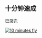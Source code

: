 ## 十分钟速成
已录完

[![10 minutes fly](https://i9.ytimg.com/vi/DZn8KMlt8Xw/mqdefault.jpg?time=1614141900000&sqp=CMyz14EG&rs=AOn4CLBxBRbDE1AvRXbvYV6Sj8gocfl1kA)](https://youtu.be/DZn8KMlt8Xw "youtube")